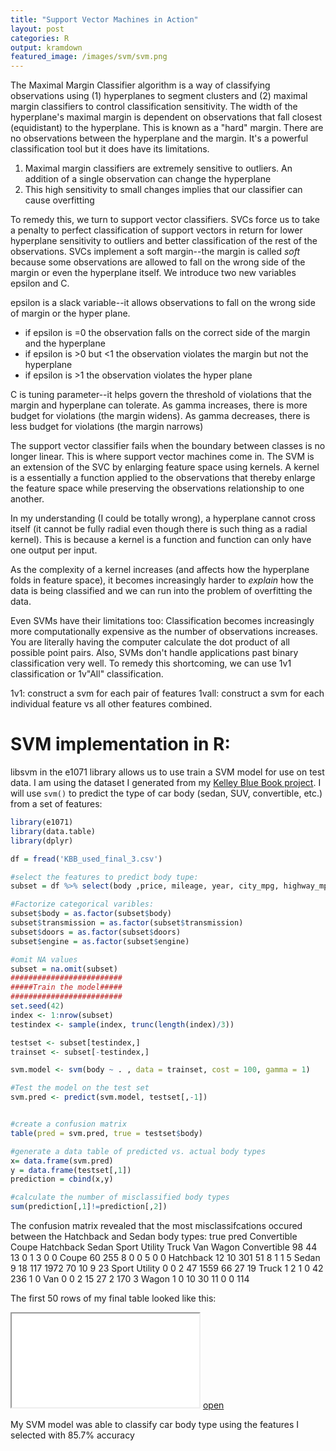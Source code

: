 ```yaml
---
title: "Support Vector Machines in Action"
layout: post
categories: R
output: kramdown
featured_image: /images/svm/svm.png
---
```


The Maximal Margin Classifier algorithm is a way of classifying observations using (1) hyperplanes to segment clusters and (2) maximal margin classifiers to control classification sensitivity.  The width of the hyperplane's maximal margin is dependent on observations that fall closest (equidistant) to the hyperplane.  This is known as a "hard" margin.  There are no observations between the hyperplane and the margin. It's a powerful classification tool but it does have its limitations.

1.  Maximal margin classifiers are extremely sensitive to outliers.  An addition of a single observation can change the hyperplane
2.  This high sensitivity to small changes implies that our classifier can cause overfitting

To remedy this, we turn to support vector classifiers.  SVCs force us to take a penalty to perfect classification of support vectors in return for lower hyperplane sensitivity to outliers and better classification of the rest of the observations.  SVCs implement a soft margin--the margin is called *soft* because some observations are allowed to fall on the wrong side of the margin or even the hyperplane itself.  We introduce two new variables epsilon and C.

epsilon is a slack variable--it allows observations to fall on the wrong side of margin or the hyper plane.

* if epsilon is =0 the observation falls on the correct side of the margin and the hyperplane
* if epsilon is >0 but <1 the observation violates the margin but not the hyperplane
* if epsilon is >1 the observation violates the hyper plane

C is tuning parameter--it helps govern the threshold of violations that the margin and hyperplane can tolerate.  As gamma increases, there is more budget for violations (the margin widens).  As gamma decreases, there is less budget for violations (the margin narrows)

The support vector classifier fails when the boundary between classes is no longer linear.  This is where support vector machines come in.  The SVM is an extension of the SVC by enlarging feature space using kernels.  A kernel is a essentially a function applied to the observations that thereby enlarge the feature space while preserving the observations relationship to one another.

In my understanding (I could be totally wrong), a hyperplane cannot cross itself (it cannot be fully radial even though there is such thing as a radial kernel).  This is because a kernel is a function and function can only have one output per input.  

As the complexity of a kernel increases (and affects how the hyperplane folds in feature space), it becomes increasingly harder to *explain* how the data is being classified and we can run into the problem of overfitting the data.

Even SVMs have their limitations too: Classification becomes increasingly more computationally expensive as the number of observations increases.  You are literally having the computer calculate the dot product of all possible point pairs. Also, SVMs don't handle applications past binary classification very well.  To remedy this shortcoming, we can use 1v1 classification or 1v"All" classification.

1v1:  construct a svm for each pair of features
1vall: construct a svm for each individual feature vs all other features combined.

# SVM implementation in R: ####

libsvm in the e1071 library allows us to use train a SVM model for use on test data.  I am using the dataset I generated from my [Kelley Blue Book project](https://tai-pach.github.io/kbb).  I will use `svm()` to predict the type of car body (sedan, SUV, convertible, etc.) from a set of features:

```r
library(e1071)
library(data.table)
library(dplyr)
```
```r
df = fread('KBB_used_final_3.csv')

#select the features to predict body tupe:
subset = df %>% select(body ,price, mileage, year, city_mpg, highway_mpg, gas_combined_mpg, transmission, doors, engine)

#Factorize categorical varibles:
subset$body = as.factor(subset$body)
subset$transmission = as.factor(subset$transmission)
subset$doors = as.factor(subset$doors)
subset$engine = as.factor(subset$engine)

#omit NA values
subset = na.omit(subset)
#########################
#####Train the model#####
#########################
set.seed(42)
index <- 1:nrow(subset)
testindex <- sample(index, trunc(length(index)/3))

testset <- subset[testindex,]
trainset <- subset[-testindex,]

svm.model <- svm(body ~ . , data = trainset, cost = 100, gamma = 1)

#Test the model on the test set
svm.pred <- predict(svm.model, testset[,-1])


#create a confusion matrix
table(pred = svm.pred, true = testset$body)

#generate a data table of predicted vs. actual body types
x= data.frame(svm.pred)
y = data.frame(testset[,1])
prediction = cbind(x,y)

#calculate the number of misclassified body types
sum(prediction[,1]!=prediction[,2])
```
The confusion matrix revealed that the most misclassifcations occured between the Hatchback and Sedan body types:
			   true
pred            Convertible Coupe Hatchback Sedan Sport Utility Truck  Van Wagon
  Convertible            98    44        13     0             1     3    0     0
  Coupe                  60   255         8     0             0     5    0     0
  Hatchback              12    10       301    51             8     1    1     5
  Sedan                   9    18       117  1972            70    10    9    23
  Sport Utility           0     0         2    47          1559    66   27    19
  Truck                   1     2         1     0            42   236    1     0
  Van                     0     0         2    15            27     2  170     3
  Wagon                   1     0        10    30            11     0    0   114




The first 50 rows of my final table looked like this:

<iframe src="/htmlwidgets/svm/table1.html"></iframe> <a href="/htmlwidgets/svm/table1.html" target="_blank">open</a>

My SVM model was able to classify car body type using the features I selected with 85.7% accuracy
